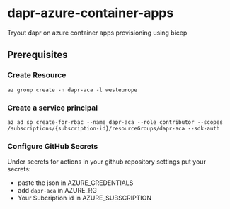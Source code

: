 # dapr-azure-container-apps

Tryout dapr on azure container apps provisioning using bicep

## Prerequisites

### Create Resource

```
az group create -n dapr-aca -l westeurope
```

### Create a service principal

```
az ad sp create-for-rbac --name dapr-aca --role contributor --scopes /subscriptions/{subscription-id}/resourceGroups/dapr-aca --sdk-auth
```

### Configure GitHub Secrets

Under secrets for actions in your github repository settings put your secrets:

* paste the json in AZURE_CREDENTIALS 
* add `dapr-aca` in AZURE_RG
* Your Subcription id in AZURE_SUBSCRIPTION



